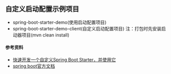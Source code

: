 ## 自定义启动配置示例项目

- spring-boot-starter-demo(使用启动配置项目)
- spring-boot-starter-demo-client(自定义启动配置项目) 
注：打包时先安装启动器项目(mvn clean install)

#### 参考资料
- [快速开发一个自定义Spring Boot Starter，并使用它](http://www.jianshu.com/p/45538b44e04e)
- [spring boot官方文档](https://docs.spring.io/spring-boot/docs/1.5.2.RELEASE/reference/htmlsingle/#boot-features-custom-starter)




